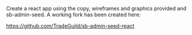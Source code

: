 Create a react app using the copy, wireframes and graphics provided and sb-admin-seed. A working fork has been created here:  

https://github.com/TradeGuild/sb-admin-seed-react